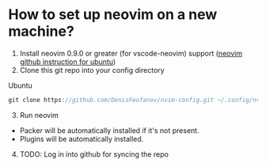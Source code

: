 # How to set up neovim on a new machine?

1. Install neovim 0.9.0 or greater (for vscode-neovim) support ([neovim github instruction for ubuntu](https://github.com/neovim/neovim/blob/master/INSTALL.md#ubuntu))
2. Clone this git repo into your config directory

Ubuntu

```jsx
git clone https://github.com/DenisFeofanov/nvim-config.git ~/.config/nvim
```

3. Run neovim

- Packer will be automatically installed if it's not present.
- Plugins will be automatically installed.

4. TODO: Log in into github for syncing the repo
